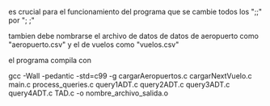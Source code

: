 es crucial para el funcionamiento del programa
que se cambie todos los ";;" por "; ;"

tambien debe nombrarse el archivo de datos de
datos de aeropuerto como "aeropuerto.csv"
y el de vuelos como "vuelos.csv"

el programa compila con

gcc -Wall -pedantic -std=c99 -g cargarAeropuertos.c cargarNextVuelo.c main.c process_queries.c query1ADT.c query2ADT.c query3ADT.c query4ADT.c TAD.c -o nombre_archivo_salida.o
